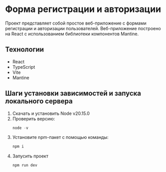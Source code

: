 # Форма регистрации и авторизации

Проект представляет собой простое веб-приложение с формами регистрации и авторизации пользователей. Веб-приложение построено на React с использованием библиотеки компонентов Mantine.

## Технологии

- React
- TypeScript
- Vite
- Mantine

## Шаги установки зависимостей и запуска локального сервера

1. Скачать и установить Node v20.15.0
2. Проверить версию:
   ```js
   node -v
   ```
3. Установите npm-пакет с помощью команды:
   ```js
   npm i
   ```
4. Запусить проект
   ```js
   npm run dev
   ```
